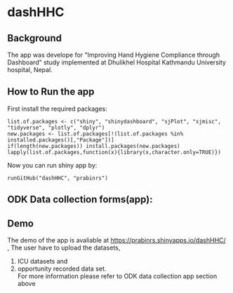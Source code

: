 # dashHHC

## Background
The app was develope for "Improving Hand Hygiene Compliance through Dashboard" study implemented at Dhulikhel Hospital Kathmandu University hospital, Nepal. 

## How to Run the app 
First install the required packages: 
```
list.of.packages <- c("shiny", "shinydashboard", "sjPlot", "sjmisc", "tidyverse", "plotly", "dplyr")
new.packages <- list.of.packages[!(list.of.packages %in% installed.packages()[,"Package"])]
if(length(new.packages)) install.packages(new.packages)
lapply(list.of.packages,function(x){library(x,character.only=TRUE)})
```

Now you can run shiny app by:
```
runGitHub("dashHHC", "prabinrs")
```

## ODK Data collection forms(app):


## Demo 
The demo of the app is avaliable at https://prabinrs.shinyapps.io/dashHHC/ , 
The user have to upload the datasets, 
1. ICU datasets and 
2. opportunity recorded data set.<br>
For more information please refer to ODK data collection app section above
